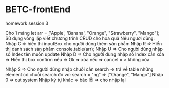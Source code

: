# BETC-frontEnd
homework session 3

Cho 1 mảng
let arr = ['Apple', 'Banana', "Orange", "Strawberry", "Mango"];
Sử dụng vòng lặp viết chương trình CRUD cho hoa quả
Nếu người dùng:
Nhập C => hiển thị inputBox cho người dùng thêm sản phẩm
Nhập R => Hiển thị danh sách sản phẩm console.table(arr);
Nhập U => Cho người dùng nhập số Index tên muốn update
Nhập D => Cho người dùng nhập số Index cần xóa => Hiển thị box confirm
nếu => Ok => xóa
nếu => cancel = > không xóa

Nhập S => Cho người dùng nhập chuỗi cần search => trả về table những element có chuỗi search đó
vd: search = "ng" => ["Orange", "Mango"]
Nhập 0 => out system
Nhập ký tự khác => báo lỗi => cho nhập lại